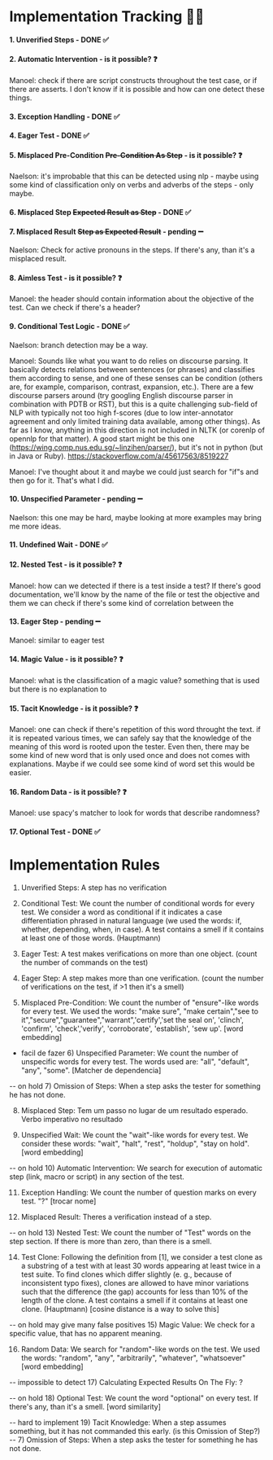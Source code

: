# Implementation Tracking 🕵🏻
#### 1. Unverified Steps - DONE ✅

#### 2. Automatic Intervention - is it possible? ❓
Manoel: check if there are script constructs throughout the test case, or if there are asserts. I don't know if it is possible and how can one detect these things.
#### 3. Exception Handling - DONE ✅

#### 4. Eager Test - DONE ✅

#### 5. Misplaced Pre-Condition ~~Pre-Condition As Step~~ - is it possible? ❓
Naelson: it's improbable that this can be detected using nlp - maybe using some kind of classification only on verbs and adverbs of the steps - only maybe.
#### 6. Misplaced Step ~~Expected Result as Step~~ - DONE ✅

#### 7. Misplaced Result ~~Step as Expected Result~~ - pending ➖
Naelson: Check for active pronouns in the steps. If there's any, than it's a misplaced result.
#### 8. Aimless Test - is it possible? ❓
Manoel: the header should contain information about the objective of the test. Can we check if there's a header?

#### 9. Conditional Test Logic - DONE ✅
Naelson: branch detection may be a way.

Manoel: Sounds like what you want to do relies on discourse parsing. It basically detects relations between sentences (or phrases) and classifies them according to sense, and one of these senses can be condition (others are, for example, comparison, contrast, expansion, etc.). There are a few discourse parsers around (try googling English discourse parser in combination with PDTB or RST), but this is a quite challenging sub-field of NLP with typically not too high f-scores (due to low inter-annotator agreement and only limited training data available, among other things). As far as I know, anything in this direction is not included in NLTK (or corenlp of opennlp for that matter). A good start might be this one (https://wing.comp.nus.edu.sg/~linzihen/parser/), but it's not in python (but in Java or Ruby). https://stackoverflow.com/a/45617563/8519227

Manoel: I've thought about it and maybe we could just search for "if"s and then go for it. That's what I did.
#### 10. Unspecified Parameter - pending ➖
Naelson: this one may be hard, maybe looking at more examples may bring me more ideas.
#### 11. Undefined Wait - DONE ✅

#### 12. Nested Test - is it possible? ❓
Manoel: how can we detected if there is a test inside a test? If there's good documentation, we'll know by the name of the file or test the objective and them we can check if there's some kind of correlation between the

#### 13. Eager Step - pending ➖
Manoel: similar to eager test

#### 14. Magic Value - is it possible? ❓
Manoel: what is the classification of a magic value? something that is used but there is no explanation to 

#### 15. Tacit Knowledge - is it possible? ❓
Manoel: one can check if there's repetition of this word throught the text. if it is repeated various times, we can safely say that the knowledge of the meaning of this word is rooted upon the tester. Even then, there may be some kind of new word that is only used once and does not comes with explanations. Maybe if we could see some kind of word set this would be easier.
#### 16. Random Data - is it possible? ❓
Manoel: use spacy's matcher to look for words that describe randomness? 

#### 17. Optional Test - DONE ✅

# Implementation Rules
1) Unverified Steps: A step has no verification

2) Conditional Test: We count the number of conditional words for every test. We consider a word as conditional if it indicates a case
differentiation phrased in natural language (we used the words: if, whether, depending, when, in case). A test contains a smell if it contains at least one of those words. (Hauptmann) 

3) Eager Test: A test makes verifications on more than one object. (count the number of commands on the test)

4) Eager Step: A step makes more than one verification. (count the number of verifications on the test, if >1 then it's a smell)

5) Misplaced Pre-Condition: We count the number of "ensure"-like words for every test. We used the words: "make sure", "make certain","see to it","secure","guarantee","warrant",'certify','set the seal on', 'clinch', 'confirm', 'check','verify', 'corroborate', 'establish', 'sew up'. [word embedding]

* facil de fazer 6) Unspecified Parameter: We count the number of unspecific words for every test. The words used are: "all", "default", "any", "some". [Matcher de dependencia]

-- on hold 7) Omission of Steps: When a step asks the tester for something he has not done.

8) Misplaced Step: Tem um passo no lugar de um resultado esperado. Verbo imperativo no resultado

9) Unspecified Wait: We count the "wait"-like words for every test. We consider these words: "wait", "halt", "rest", "holdup", "stay on hold". [word embedding]

-- on hold 10) Automatic Intervention: We search for execution of automatic step (link, macro or script) in any section of the test.

11) Exception Handling: We count the number of question marks on every test. "?" [trocar nome]

12) Misplaced Result: Theres a verification instead of a step. 

-- on hold 13) Nested Test: We count the number of "Test" words on the step section. If there is more than zero, than there is a smell.

14) Test Clone: Following the definition from [1], we consider a test clone as a substring of a test with at least 30 words appearing at least twice in a test suite. To find clones which differ slightly (e. g., because of inconsistent typo fixes), clones are allowed to have minor variations such that the difference (the gap) accounts for less than 10% of the length of the clone. A test contains a smell if it contains at least one clone. (Hauptmann) [cosine distance is a way to solve this]

-- on hold may give many false positives 15) Magic Value: We check for a specific value, that has no apparent meaning. 

16) Random Data: We search for "random"-like words on the test. We used the words: "random", "any", "arbitrarily", "whatever", "whatsoever" [word embedding]

-- impossible to detect 17) Calculating Expected Results On The Fly: ?

-- on hold 18) Optional Test: We count the word "optional" on every test. If there's any, than it's a smell. [word similarity]

-- hard to implement 19) Tacit Knowledge: When a step assumes something, but it has not commanded this early. (is this Omission of Step?)
-- 7) Omission of Steps: When a step asks the tester for something he has not done.
